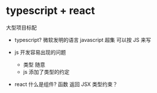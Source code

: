 # typescript + react

大型项目标配

- typescript?
  微软发明的语言
  javascript 超集
  可以按 JS 来写

- js 开发容易出现的问题
  - 类型 随意
  - js 添加了类型的约定

- react 什么是组件?
  函数 返回 JSX
  类型约束？